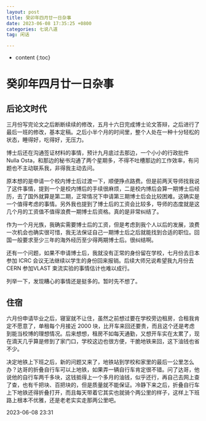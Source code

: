```yaml
---
layout: post
title: 癸卯年四月廿一日杂事
date: 2023-06-08 17:35:25 +0800
categories: 七说八道
tag: 闲话

---
```


* content
{:toc}


# 癸卯年四月廿一日杂事

## 后论文时代

三月份写完论文之后断断续续的修改，五月十六日完成博士论文答辩，之后进行了最后一班的修改，基本定稿。之后小半个月的时间里，整个人处在一种十分轻松的状态，睡得好，吃得好，无压力。

博士后还在沟通签证材料的事情，预计九月底过去那边，一个小小的行政批件 Nulla Osta，和那边的秘书沟通了两个星期多，不得不吐槽那边的工作效率，有问题也不主动联系我，非得我主动去问。

原本想的是申请一个校内博士后过渡一下，顺便挣点路费。但是前两天导师找我说了这件事情，提到一个是校内博后的手续很麻烦，二是校内博后会算一期博士后经历，去了国外就算是第二期，正常情况下申请第三期博士后会比较困难。这确实是一个值得考虑的事情。另外我也提到了博士后的工资会比较多，导师的态度就是这几个月的工资值不值得浪费一期博士后资格。真的是非常纠结了。

作为一个月光族，我确实需要博士后的工资，但是考虑到我个人以后的发展，浪费一次机会也确实很可惜，我无法保证自己一期博士后之后就能找到合适的职位。回国一般要求至少三年的海外经历至少得两期博士后。很纠结啊。

还有一个问题，如果不申请博士后，我就没有正常的身份留在学校，七月份去日本参加 ICRC 会议无法继续以学生的身份回来报销。后续大师兄说希望我九月份去 CERN 参加VLAST 束流实验的事情估计也难以成行。

列举一下，发现糟心的事情还是挺多的。暂时先不想了。

## 住宿

六月份申请毕业之后，寝室就不让住，虽然之前想过要在学校旁边租房，合租我肯定不愿意了，单租每个月接近 2000 块，比开车来回还要贵，而且这个还是考虑到能当校博的理想情况。后来想想，租房不如每天通勤，又想开车实在太累了，现在滴天几乎算是修到了家门口，学校这边也很方便，干脆地铁来回，这下油钱也省不少。

决定地铁上下班之后，新的问题又来了，地铁站到学校和家里的最后一公里怎么办？达哥的折叠自行车可以上地铁，如果弄一辆自行车肯定很不错。问了达哥，他说他的自行车两千多块，这钱抵得上一个多月的油钱，似乎还行，再自己去网上查了查，也有千把块、百把块的，但是质量就不能保证。冷静下来之后，折叠自行车上下地铁还得折叠打开，而且每天带着它其实也就骑个两公里的样子，这样上下班路上根本不优雅，还是老老实实走那两公里吧。

2023-06-08 23:31
